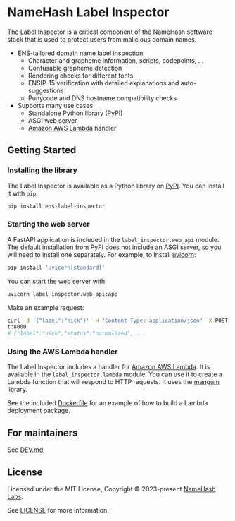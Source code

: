 # NameHash Label Inspector

The Label Inspector is a critical component of the NameHash software stack that is used to protect users from malicious domain names.

* ENS-tailored domain name label inspection
  * Character and grapheme information, scripts, codepoints, ...
  * Confusable grapheme detection
  * Rendering checks for different fonts
  * ENSIP-15 verification with detailed explanations and auto-suggestions
  * Punycode and DNS hostname compatibility checks
* Supports many use cases
  * Standalone Python library ([PyPI](https://pypi.org/project/ens-label-inspector/))
  * ASGI web server
  * [Amazon AWS Lambda](https://aws.amazon.com/lambda/) handler

## Getting Started

### Installing the library

The Label Inspector is available as a Python library on [PyPI](https://pypi.org/project/ens-label-inspector/). You can install it with `pip`:

```bash
pip install ens-label-inspector
```

### Starting the web server

A FastAPI application is included in the `label_inspector.web_api` module. The default installation from PyPI does not include an ASGI server, so you will need to install one separately. For example, to install [uvicorn](https://www.uvicorn.org):

```bash
pip install 'uvicorn[standard]'
```

You can start the web server with:

```bash
uvicorn label_inspector.web_api:app
```

Make an example request:

```bash
curl -d '{"label":"nick"}' -H "Content-Type: application/json" -X POST http://localhos
t:8000
# {"label":"nick","status":"normalized", ...
```

### Using the AWS Lambda handler

The Label Inspector includes a handler for [Amazon AWS Lambda](https://aws.amazon.com/lambda/). It is available in the `label_inspector.lambda` module. You can use it to create a Lambda function that will respond to HTTP requests. It uses the [mangum](https://mangum.io) library.

See the included [Dockerfile](/Dockerfile) for an example of how to build a Lambda deployment package.

## For maintainers

See [DEV.md](DEV.md).

## License

Licensed under the MIT License, Copyright © 2023-present [NameHash Labs](https://namehashlabs.org).

See [LICENSE](./LICENSE) for more information.
